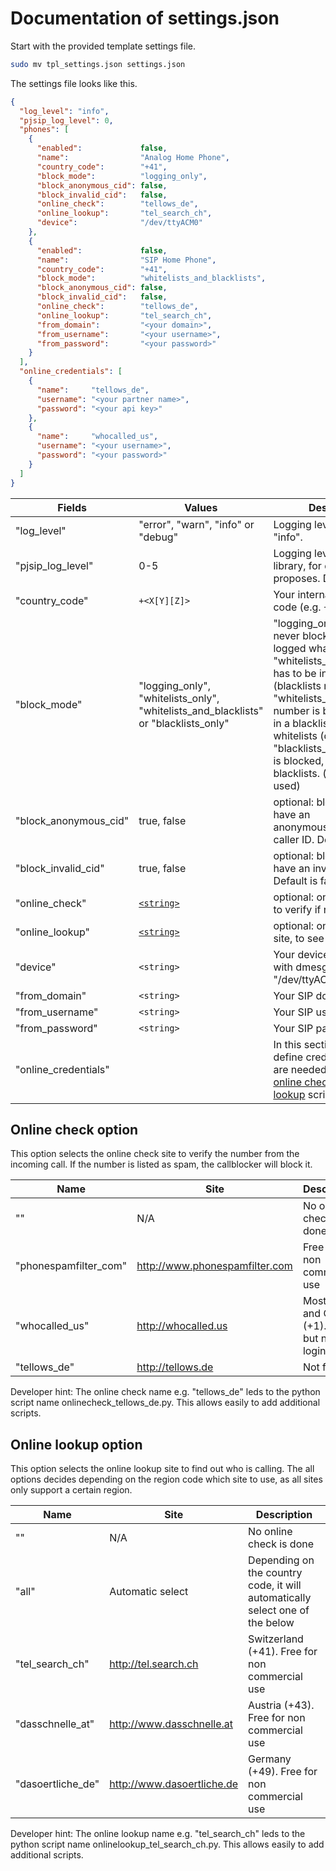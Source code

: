 # Documentation of settings.json
Start with the provided template settings file.
```bash
sudo mv tpl_settings.json settings.json
```

The settings file looks like this.
```json
{ 
  "log_level": "info",
  "pjsip_log_level": 0,
  "phones": [
    {
      "enabled":             false,
      "name":                "Analog Home Phone",
      "country_code":        "+41",
      "block_mode":          "logging_only",
      "block_anonymous_cid": false,
      "block_invalid_cid":   false,
      "online_check":        "tellows_de",
      "online_lookup":       "tel_search_ch",
      "device":              "/dev/ttyACM0"
    },
    { 
      "enabled":             false,
      "name":                "SIP Home Phone",
      "country_code":        "+41",
      "block_mode":          "whitelists_and_blacklists",
      "block_anonymous_cid": false,
      "block_invalid_cid":   false,
      "online_check":        "tellows_de",
      "online_lookup":       "tel_search_ch",
      "from_domain":         "<your domain>",
      "from_username":       "<your username>",
      "from_password":       "<your password>"
    }
  ],
  "online_credentials": [
    {
      "name":     "tellows_de",
      "username": "<your partner name>",
      "password": "<your api key>"
    },
    {
      "name":     "whocalled_us",
      "username": "<your username>",
      "password": "<your password>"
    }
  ]
}
```
Fields                | Values       | Description
------                | ------       | -------
"log_level"           | "error", "warn", "info" or "debug" | Logging level. Default is "info".
"pjsip_log_level"     | 0-5          | Logging level of the pjsip library, for debugging proposes. Default is 0.
"country_code"        | `+<X[Y][Z]>` | Your international country code (e.g. +33 for France)
"block_mode"          | "logging_only", "whitelists_only", "whitelists_and_blacklists" or "blacklists_only" | "logging_only": number is never blocked, only logged what it would do. "whitelists_only": number has to be in a whitelists (blacklists not used). "whitelists_and_blacklists": number is blocked, when in a blacklists and NOT in a whitelists (default). "blacklists_only": number is blocked, when in a blacklists. (whitelists not used)
"block_anonymous_cid" | true, false  | optional: block all calls that have an anonymous/unknown caller ID. Default is false.
"block_invalid_cid"   | true, false  | optional: block all calls that have an invalid caller ID. Default is false.
"online_check"        | [`<string>`](#onlineCheck)  | optional: online check site to verify if number is spam
"online_lookup"       | [`<string>`](#onlineLookup)  | optional: online lookup site, to see who is calling
"device"              | `<string>`   | Your device name (get it with dmesg). Usually its "/dev/ttyACM0".
"from_domain"         | `<string>`   | Your SIP domain name
"from_username"       | `<string>`   | Your SIP username
"from_password"       | `<string>`   | Your SIP password
"online_credentials"  | | In this section you can define credentials, which are needed by some [online check](#onlineCheck) and [online lookup](#onlineLookup) scripts.


## <a name="onlineCheck"></a> Online check option
This option selects the online check site to verify the number from the incoming call. If the number is listed as spam, the callblocker will block it.

Name                  | Site                           | Description
----                  | ----                           | -----------
""                    | N/A                            | No online check is done
"phonespamfilter_com" | http://www.phonespamfilter.com | Free for non commercial use
"whocalled_us"        | http://whocalled.us            | Mostly USA and Canada (+1). Free, but needs login
"tellows_de"          | http://tellows.de              | Not free

Developer hint: The online check name e.g. "tellows_de" leds to the python script name onlinecheck_tellows_de.py. This allows
easily to add additional scripts.


## <a name="onlineLookup"></a> Online lookup option
This option selects the online lookup site to find out who is calling. The all options decides depending on the region code
which site to use, as all sites only support a certain region.

Name                  | Site                           | Description
----                  | ----                           | -----------
""                    | N/A                            | No online check is done
"all"                 | Automatic select               | Depending on the country code, it will automatically select one of the below
"tel_search_ch"       | http://tel.search.ch           | Switzerland (+41). Free for non commercial use
"dasschnelle_at"      | http://www.dasschnelle.at      | Austria (+43). Free for non commercial use
"dasoertliche_de"     | http://www.dasoertliche.de     | Germany (+49). Free for non commercial use

Developer hint: The online lookup name e.g. "tel_search_ch" leds to the python script name onlinelookup_tel_search_ch.py. This allows easily to add additional scripts.

